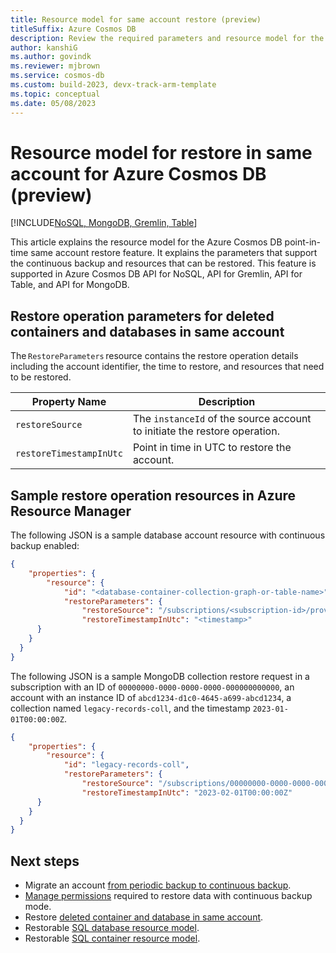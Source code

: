 ```yaml
---
title: Resource model for same account restore (preview)
titleSuffix: Azure Cosmos DB
description: Review the required parameters and resource model for the same account(in-account) point-in-time restore feature of Azure Cosmos DB.
author: kanshiG
ms.author: govindk
ms.reviewer: mjbrown
ms.service: cosmos-db
ms.custom: build-2023, devx-track-arm-template
ms.topic: conceptual
ms.date: 05/08/2023
---
```


# Resource model for restore in same account for Azure Cosmos DB (preview)

[!INCLUDE[NoSQL, MongoDB, Gremlin, Table](includes/appliesto-nosql-mongodb-gremlin-table.md)]

This article explains the resource model for the Azure Cosmos DB point-in-time same account restore feature. It explains the parameters that support the continuous backup and resources that can be restored. This feature is supported in Azure Cosmos DB API for NoSQL, API for Gremlin, API for Table, and API for MongoDB.  

## Restore operation parameters for deleted containers and databases in same account

The `RestoreParameters` resource contains the restore operation details including the account identifier, the time to restore, and resources that need to be restored.

| Property Name | Description  |
| --- | --- |
| `restoreSource` |  The `instanceId` of the source account to initiate the restore operation. |
| `restoreTimestampInUtc` | Point in time in UTC to restore the account. |

## Sample restore operation resources in Azure Resource Manager

The following JSON is a sample database account resource with continuous backup enabled:

```json
{ 
    "properties": { 
        "resource": { 
            "id": "<database-container-collection-graph-or-table-name>", 
            "restoreParameters": { 
                "restoreSource": "/subscriptions/<subscription-id>/providers/Microsoft.DocumentDB/locations/<location>/restorableDatabaseAccounts/<account-instance-id>/", 
                "restoreTimestampInUtc": "<timestamp>"
      }         
    }     
  }
}
```

The following JSON is a sample MongoDB collection restore request in a subscription with an ID of `00000000-0000-0000-0000-000000000000`, an account with an instance ID of `abcd1234-d1c0-4645-a699-abcd1234`, a collection named `legacy-records-coll`, and the timestamp `2023-01-01T00:00:00Z`.

```json
{ 
    "properties": { 
        "resource": { 
            "id": "legacy-records-coll", 
            "restoreParameters": { 
                "restoreSource": "/subscriptions/00000000-0000-0000-0000-000000000000/providers/Microsoft.DocumentDB/locations/westus/restorableDatabaseAccounts/abcd1234-d1c0-4645-a699-abcd1234", 
                "restoreTimestampInUtc": "2023-02-01T00:00:00Z"
      }         
    }     
  }
} 
```


## Next steps

* Migrate an account [from periodic backup to continuous backup](migrate-continuous-backup.md).
* [Manage permissions](continuous-backup-restore-permissions.md) required to restore data with continuous backup mode.
* Restore [deleted container and database in same account](how-to-restore-in-account-continuous-backup.md).
* Restorable [SQL database resource model](continuous-backup-restore-resource-model.md#restorable-sql-database).
* Restorable [SQL container resource model](continuous-backup-restore-resource-model.md#restorable-sql-container).
